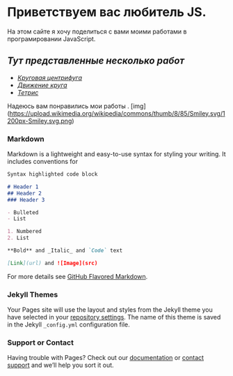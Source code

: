 # Приветствуем вас любитель JS.

На этом сайте я хочу поделиться с вами моими работами в програмировании JavaScript.
## *Тут представленные несколько работ*
 - [*Круговая центрифуга*](https://lordostom.github.io/project/ellipseMove/) 
 - [*Движение круга*](https://lordostom.github.io/project/erzaem/)
 - [*Тетрис*](https://lordostom.github.io/project/tetris/)
 
Надеюсь вам понравились мои работы . [img] (https://upload.wikimedia.org/wikipedia/commons/thumb/8/85/Smiley.svg/1200px-Smiley.svg.png)
### Markdown

Markdown is a lightweight and easy-to-use syntax for styling your writing. It includes conventions for

```markdown
Syntax highlighted code block

# Header 1
## Header 2
### Header 3

- Bulleted
- List

1. Numbered
2. List

**Bold** and _Italic_ and `Code` text

[Link](url) and ![Image](src)
```

For more details see [GitHub Flavored Markdown](https://guides.github.com/features/mastering-markdown/).

### Jekyll Themes

Your Pages site will use the layout and styles from the Jekyll theme you have selected in your [repository settings](https://github.com/lordostom/lordostom.github.io/settings). The name of this theme is saved in the Jekyll `_config.yml` configuration file.

### Support or Contact

Having trouble with Pages? Check out our [documentation](https://help.github.com/categories/github-pages-basics/) or [contact support](https://github.com/contact) and we’ll help you sort it out.
